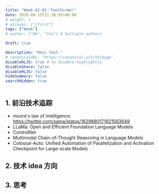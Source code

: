 ```yaml
---
title: "Week-AI-01：ToolFormer"
date: 2020-09-15T11:30:03+00:00
# weight: 1
# aliases: ["/first"]
tags: ["Week"]
# author: ["Me", "You"] # multiple authors

draft: true

description: "Desc Text."
# canonicalURL: "https://canonical.url/to/page"
disableHLJS: true # to disable highlightjs
disableShare: false
disableHLJS: false
hideSummary: false
searchHidden: true
---
```



## 1. 前沿技术追踪
- moore's law of intelligence: https://twitter.com/sama/status/1629880171921563649
- LLaMa: Open and Efficient Foundation Language Models
- ControlNet
- Multimodal Chain-of-Thought Reasoning in Language Models
- Colossal-Auto: Unified Automation of Parallelization and Activation Checkpoint for Large-scale Models

## 2. 技术 idea 方向

## 3. 思考